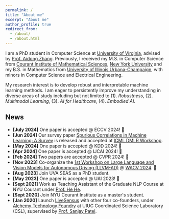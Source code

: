 ```yaml
---
permalink: /
title: "About me"
excerpt: "About me"
author_profile: true
redirect_from: 
  - /about/
  - /about.html
---
```


I am a PhD student in Computer Science at [University of Virginia](https://www.virginia.edu/), advised by [Prof. Aidong Zhang](https://engineering.virginia.edu/faculty/aidong-zhang). Previously, I received my M.S. in Computer Science from [Courant Institute of Mathematical Sciences](https://cs.nyu.edu/), [New York University](https://www.nyu.edu/) and my B.S. in Mathematics from [University of Illinois Urbana-Champaign](https://illinois.edu/), with minors in Computer Science and Electrical Engineering.

My research interest is to develop robust and interpretable machine learning methods. I am eager to persistently improve my understanding in diverse areas of study including but not limited to (1). *Robustness*, (2). *Multimodal Learning*, (3). *AI for Healthcare*, (4). *Embodied AI*. 

<!-- I am always on the lookout for research collaborations that align with my research interests. If you have any potential opportunities or ideas, feel free to contact me via email. -->

<!-- <span style="color:red">Note: I am actively looking for PhD opportunities in the cycle of Fall 2023.</span> -->

<!-- A data-driven personal website
======
Like many other Jekyll-based GitHub Pages templates, academicpages makes you separate the website's content from its form. The content & metadata of your website are in structured markdown files, while various other files constitute the theme, specifying how to transform that content & metadata into HTML pages. You keep these various markdown (.md), YAML (.yml), HTML, and CSS files in a public GitHub repository. Each time you commit and push an update to the repository, the [GitHub pages](https://pages.github.com/) service creates static HTML pages based on these files, which are hosted on GitHub's servers free of charge.

Many of the features of dynamic content management systems (like Wordpress) can be achieved in this fashion, using a fraction of the computational resources and with far less vulnerability to hacking and DDoSing. You can also modify the theme to your heart's content without touching the content of your site. If you get to a point where you've broken something in Jekyll/HTML/CSS beyond repair, your markdown files describing your talks, publications, etc. are safe. You can rollback the changes or even delete the repository and start over -- just be sure to save the markdown files! Finally, you can also write scripts that process the structured data on the site, such as [this one](https://github.com/academicpages/academicpages.github.io/blob/master/talkmap.ipynb) that analyzes metadata in pages about talks to display [a map of every location you've given a talk](https://academicpages.github.io/talkmap.html). -->

<!-- Getting started
======
1. Register a GitHub account if you don't have one and confirm your e-mail (required!)
2. Fork [this repository](https://github.com/academicpages/academicpages.github.io) by clicking the "fork" button in the top right. 
3. Go to the repository's settings (rightmost item in the tabs that start with "Code", should be below "Unwatch"). Rename the repository "[your GitHub username].github.io", which will also be your website's URL.
4. Set site-wide configuration and create content & metadata (see below -- also see [this set of diffs](http://archive.is/3TPas) showing what files were changed to set up [an example site](https://getorg-testacct.github.io) for a user with the username "getorg-testacct")
5. Upload any files (like PDFs, .zip files, etc.) to the files/ directory. They will appear at https://[your GitHub username].github.io/files/example.pdf.  
6. Check status by going to the repository settings, in the "GitHub pages" section -->
<!-- 
Site-wide configuration
------
The main configuration file for the site is in the base directory in [_config.yml](https://github.com/academicpages/academicpages.github.io/blob/master/_config.yml), which defines the content in the sidebars and other site-wide features. You will need to replace the default variables with ones about yourself and your site's github repository. The configuration file for the top menu is in [_data/navigation.yml](https://github.com/academicpages/academicpages.github.io/blob/master/_data/navigation.yml). For example, if you don't have a portfolio or blog posts, you can remove those items from that navigation.yml file to remove them from the header.  -->

<!-- Create content & metadata
------
For site content, there is one markdown file for each type of content, which are stored in directories like _publications, _talks, _posts, _teaching, or _pages. For example, each talk is a markdown file in the [_talks directory](https://github.com/academicpages/academicpages.github.io/tree/master/_talks). At the top of each markdown file is structured data in YAML about the talk, which the theme will parse to do lots of cool stuff. The same structured data about a talk is used to generate the list of talks on the [Talks page](https://academicpages.github.io/talks), each [individual page](https://academicpages.github.io/talks/2012-03-01-talk-1) for specific talks, the talks section for the [CV page](https://academicpages.github.io/cv), and the [map of places you've given a talk](https://academicpages.github.io/talkmap.html) (if you run this [python file](https://github.com/academicpages/academicpages.github.io/blob/master/talkmap.py) or [Jupyter notebook](https://github.com/academicpages/academicpages.github.io/blob/master/talkmap.ipynb), which creates the HTML for the map based on the contents of the _talks directory).

**Markdown generator**

I have also created [a set of Jupyter notebooks](https://github.com/academicpages/academicpages.github.io/tree/master/markdown_generator
) that converts a CSV containing structured data about talks or presentations into individual markdown files that will be properly formatted for the academicpages template. The sample CSVs in that directory are the ones I used to create my own personal website at stuartgeiger.com. My usual workflow is that I keep a spreadsheet of my publications and talks, then run the code in these notebooks to generate the markdown files, then commit and push them to the GitHub repository.

How to edit your site's GitHub repository
------
Many people use a git client to create files on their local computer and then push them to GitHub's servers. If you are not familiar with git, you can directly edit these configuration and markdown files directly in the github.com interface. Navigate to a file (like [this one](https://github.com/academicpages/academicpages.github.io/blob/master/_talks/2012-03-01-talk-1.md) and click the pencil icon in the top right of the content preview (to the right of the "Raw | Blame | History" buttons). You can delete a file by clicking the trashcan icon to the right of the pencil icon. You can also create new files or upload files by navigating to a directory and clicking the "Create new file" or "Upload files" buttons. 

Example: editing a markdown file for a talk
![Editing a markdown file for a talk](/images/editing-talk.png)

For more info
------
More info about configuring academicpages can be found in [the guide](https://academicpages.github.io/markdown/). The [guides for the Minimal Mistakes theme](https://mmistakes.github.io/minimal-mistakes/docs/configuration/) (which this theme was forked from) might also be helpful. -->

News
------
- **[July 2024]** One paper is accepted @ ECCV 2024! 🎉
- **[Jun 2024]** Our survey paper [Spurious Correlations in Machine Learning: A Survey](https://arxiv.org/abs/2402.12715) is released and accepted at [ICML DMLR Workshop](https://dmlr.ai/cfp-icml24/).
- **[May 2024]** One paper is accepted @ KDD 2024! 🎉
- **[Apr 2024]** One paper is accepted @ IJCAI 2024! 🎉
- **[Feb 2024]** Two papers are accepted @ CVPR 2024! 🎉
- **[Nov 2023]** Co-organize the [1st Workshop on Large Language and Vision Models for Autonomous Driving (LLVM-AD)](https://llvm-ad.github.io/) @ [WACV 2024](https://wacv2024.thecvf.com/). 🎉
- **[Aug 2023]** Join UVA SEAS as a PhD student.
- **[May 2023]** One paper is accepted @ UAI 2023! 🎉
- **[Sept 2021]** Work as Teaching Assistant of the Graduate NLP Course at NYU Courant under [Prof. He He](https://hhexiy.github.io/).
- **[Sept 2020]** Join NYU Courant Institute as a master's student.
- **[Jan 2020]** Launch [LiveSensus](https://livesensus.com/) with other four co-founders, under [Alchemy Technology Foundry](http://alchemyfoundry.com/) at UIUC Coordinated Science Laboratory (CSL), supervised by [Prof. Sanjay Patel](https://sjp.ece.illinois.edu/).
  

<script type='text/javascript' id='clustrmaps' src='//cdn.clustrmaps.com/map_v2.js?cl=ffffff&w=300&t=tt&d=Itoj5gX6LtmhsR5PEC5uQkeN08ZyMnSJSe7hPwC0OYg'></script>
